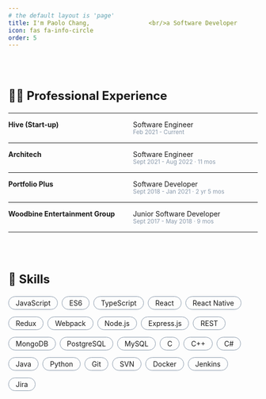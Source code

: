 ```yaml
---
# the default layout is 'page'
title: I'm Paolo Chang,　　　　　　　　　　<br/>a Software Developer
icon: fas fa-info-circle
order: 5
---
```


<style type='text/css'>
[class*="about__content"] {
  margin-top: 80px;
}
[class*="about__title"] {
  display: block;
  margin-bottom: 20px;
  font-size: x-large;
}
[class*="experience__container"] {
  display: flex;
  flex-direction: row;
}
[class*="experience__company"] {
  width: 50%;
}
[class*="experience__infotab"] {
  width: 50%;
  display: flex;
  flex-direction: column;
}
[class*="experience__workperiod"] {
  font-size: smaller;
  color: #8898AA;
}
[class*="skills__contents"] {
  display: flex;
  flex-direction: row;
  margin: 0;
  padding: 0;
  list-style-type: none;
  flex-wrap: wrap;
}
[class*="skills__item"] {
  margin: 0 8px 14px 0;
  padding: 4px 14px;
  border: 1px solid #8898AA;
  border-radius: 100px;
}
</style>

<div class=about__content>
  <strong class=about__title>👨‍💻 Professional Experience</strong>
  <hr/>
  <div class=experience__container>
    <strong class=experience__company>Hive (Start-up)</strong>
    <div class=experience__infotab>
      <span>Software Engineer</span>
      <span class=experience__workperiod>Feb 2021 - Current</span>
    </div>
  </div>
  <hr/>
  <div class=experience__container>
    <strong class=experience__company>Architech</strong>
    <div class=experience__infotab>
      <span>Software Engineer</span>
      <span class=experience__workperiod>Sept 2021 - Aug 2022 · 11 mos</span>
    </div>
  </div>
  <hr/>
  <div class=experience__container>
    <strong class=experience__company>Portfolio Plus</strong>
    <div class=experience__infotab>
      <span>Software Developer</span>
      <span class=experience__workperiod>Sept 2018 - Jan 2021 · 2 yr 5 mos</span>
    </div>
  </div>
  <hr/>
  <div class=experience__container>
    <strong class=experience__company>Woodbine Entertainment Group</strong>
    <div class=experience__infotab>
      <span>Junior Software Developer</span>
      <span class=experience__workperiod>Sept 2017 - May 2018 · 9 mos</span>
    </div>
  </div>
  <hr/>
</div>

<div class=about__content>
  <strong class=about__title>💪 Skills</strong>
  <ul class=skills__contents>
    <li class=skills__item>JavaScript</li>
    <li class=skills__item>ES6</li>
    <li class=skills__item>TypeScript</li>
    <li class=skills__item>React</li>
    <li class=skills__item>React Native</li>
    <li class=skills__item>Redux</li>
    <li class=skills__item>Webpack</li>
    <li class=skills__item>Node.js</li>
    <li class=skills__item>Express.js</li>
    <li class=skills__item>REST</li>
    <li class=skills__item>MongoDB</li>
    <li class=skills__item>PostgreSQL</li>
    <li class=skills__item>MySQL</li>
    <li class=skills__item>C</li>
    <li class=skills__item>C++</li>
    <li class=skills__item>C#</li>
    <li class=skills__item>Java</li>
    <li class=skills__item>Python</li>
    <li class=skills__item>Git</li>
    <li class=skills__item>SVN</li>
    <li class=skills__item>Docker</li>
    <li class=skills__item>Jenkins</li>
    <li class=skills__item>Jira</li>
  </ul>
</div>
